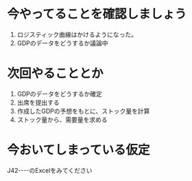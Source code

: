 # 今やってることを確認しましょう

1. ロジスティック曲線はかけるようになった。
2. GDPのデータをどうするか議論中

# 次回やることとか

1. GDPのデータをどうするか確定
2. 出席を提出する
3. 作成したGDPの予想をもとに、ストック量を計算
4. ストック量から、需要量を求める

# 今おいてしまっている仮定

 J42----のExcelをみてください
